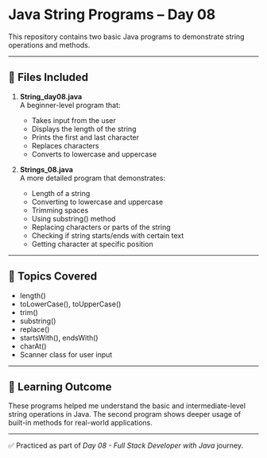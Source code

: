 # Java String Programs – Day 08

This repository contains two basic Java programs to demonstrate string operations and methods.

---

## 📂 Files Included

1. **String_day08.java**  
   A beginner-level program that:
   - Takes input from the user
   - Displays the length of the string
   - Prints the first and last character
   - Replaces characters
   - Converts to lowercase and uppercase

2. **Strings_08.java**  
   A more detailed program that demonstrates:
   - Length of a string
   - Converting to lowercase and uppercase
   - Trimming spaces
   - Using substring() method
   - Replacing characters or parts of the string
   - Checking if string starts/ends with certain text
   - Getting character at specific position

---

## 📘 Topics Covered

- length()
- toLowerCase(), toUpperCase()
- trim()
- substring()
- replace()
- startsWith(), endsWith()
- charAt()
- Scanner class for user input

---

## 🚀 Learning Outcome

These programs helped me understand the basic and intermediate-level string operations in Java. The second program shows deeper usage of built-in methods for real-world applications.

---

✅ Practiced as part of *Day 08 - Full Stack Developer with Java* journey.
